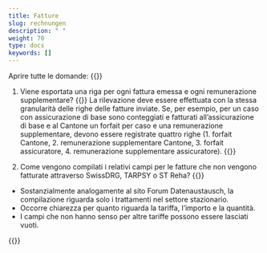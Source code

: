 ```yaml
---
title: Fatture 
slug: rechnungen
description: " "
weight: 70
type: docs
keywords: []
---
```


Aprire tutte le domande: {{<collapsibleGroupCommand groupId="rechnungen">}}

1. Viene esportata una riga per ogni fattura emessa e ogni remunerazione supplementare?
{{<collapsibleBlock groupId="rechnungen">}}
La rilevazione deve essere effettuata con la stessa granularità delle righe delle fatture inviate. Se, per esempio, per un caso con assicurazione di base sono conteggiati e fatturati all’assicurazione di base e al Cantone un forfait per caso e una remunerazione supplementare, devono essere registrate quattro righe (1. forfait Cantone, 2. remunerazione supplementare Cantone, 3. forfait assicuratore, 4. remunerazione supplementare assicuratore).
{{</collapsibleBlock>}}

2. Come vengono compilati i relativi campi per le fatture che non vengono fatturate attraverso SwissDRG, TARPSY o ST Reha?
{{<collapsibleBlock groupId="rechnungen">}}
<ul>
<li>	Sostanzialmente analogamente al sito Forum Datenaustausch, la compilazione riguarda solo i trattamenti nel settore stazionario. </li>
<li>	Occorre chiarezza per quanto riguarda la tariffa, l’importo e la quantità. </li>
<li>	I campi che non hanno senso per altre tariffe possono essere lasciati vuoti. </li>
</ul>
{{</collapsibleBlock>}}
